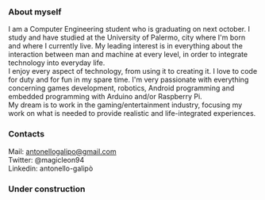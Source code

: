 ### About myself
I am a Computer Engineering student who is graduating on next october. 
I study and have studied at the University of Palermo, city where I'm born and where I currently live.
My leading interest is in everything about the interaction between man and machine at every level, in order to integrate technology into everyday life.<br>
I enjoy every aspect of technology, from using it to creating it. I love to code for duty and for fun in my spare time.
I'm very passionate with everything concerning games development, robotics, Android programming and embedded programming with Arduino and/or Raspberry Pi. <br>
My dream is to work in the gaming/entertainment industry, focusing my work on what is needed to provide realistic and life-integrated experiences.
### Contacts
Mail: antonellogalipo@gmail.com<br>
Twitter: @magicleon94<br>
Linkedin: antonello-galipò<br>
### Under construction
